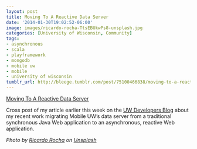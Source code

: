 ```yaml
---
layout: post
title: Moving To A Reactive Data Server
date: '2014-01-30T19:02:52-06:00'
image: images/ricardo-rocha-TtsEBUkwPs8-unsplash.jpg
categories: [University of Wisconsin, Community]
tags:
- asynchronous
- scala
- playframework
- mongodb
- mobile uw
- mobile
- university of wisconsin
tumblr_url: http://bleege.tumblr.com/post/75100466838/moving-to-a-reactive-data-server
---
```


[Moving To A Reactive Data Server](http://devblog.uc.wisc.edu/blog/reactive-proxy-server/)

<!--excerpt.start-->
Cross post of my article earlier this week on the [UW Developers Blog](http://devblog.uc.wisc.edu/) about my recent work migrating Mobile UW’s data server from a traditional synchronous Java Web application to an asynchronous, reactive Web application.
<!--excerpt.end-->


<span style="font-style: italic;">Photo by <a href="https://unsplash.com/@rcrazy?utm_source=unsplash&amp;utm_medium=referral&amp;utm_content=creditCopyText">Ricardo Rocha</a> on <a href="https://unsplash.com/s/photos/light-effect?utm_source=unsplash&amp;utm_medium=referral&amp;utm_content=creditCopyText">Unsplash</a></span>